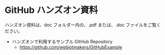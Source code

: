 # GitHub ハンズオン資料

ハンズオン資料は、doc フォルダー内の、.pdf または、.doc ファイルをご覧ください。

- ハンズオンで利用するサンプル GitHub Repository
    - https://github.com/webiotmakers/GitHubExample
